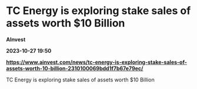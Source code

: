 # TC Energy is exploring stake sales of assets worth $10 Billion
**AInvest**

**2023-10-27 19:50**

**https://www.ainvest.com/news/tc-energy-is-exploring-stake-sales-of-assets-worth-10-billion-2310100069bdd1f7b67e79ec/**

TC Energy is exploring stake sales of assets worth $10 Billion